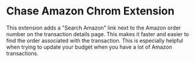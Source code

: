 # Chase Amazon Chrom Extension

This extension adds a "Search Amazon" link next to the Amazon order number on the transaction details page. This makes it faster and easier to find the order associated with the transaction. This is especially helpful when trying to update your budget when you have a lot of Amazon transactions.
